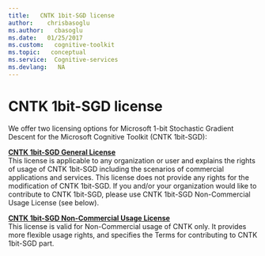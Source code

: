 ```yaml
---
title:   CNTK 1bit-SGD license
author:    chrisbasoglu
ms.author:   cbasoglu
ms.date:   01/25/2017
ms.custom:   cognitive-toolkit
ms.topic:   conceptual
ms.service:  Cognitive-services
ms.devlang:   NA
---
```


# CNTK 1bit-SGD license

We offer two licensing options for Microsoft 1-bit Stochastic Gradient Descent for the Microsoft Cognitive Toolkit (CNTK 1bit-SGD):

**[CNTK 1bit-SGD General License](https://github.com/CNTK-components/CNTK1bitSGD/blob/master/LICENSE-GENERAL.md)**  
This license is applicable to any organization or user and explains the rights of usage of CNTK 1bit-SGD including the scenarios of commercial applications and services. This license does not provide any rights for the modification of CNTK 1bit-SGD. If you and/or your organization would like to contribute to CNTK 1bit-SGD, please use CNTK 1bit-SGD Non-Commercial Usage License (see below).

**[CNTK 1bit-SGD Non-Commercial Usage License](https://github.com/CNTK-components/CNTK1bitSGD/blob/master/LICENSE-NON-COMMERCIAL.md)**  
This license is valid for Non-Commercial usage of CNTK only. It provides more flexible usage rights, and specifies the Terms for contributing to CNTK 1bit-SGD part.
